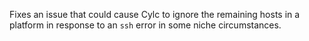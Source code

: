 Fixes an issue that could cause Cylc to ignore the remaining hosts in a platform in response to an `ssh` error in some niche circumstances.
